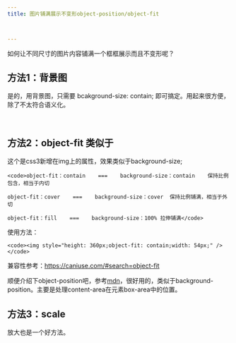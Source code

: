 ```yaml
---
title: 图片铺满展示不变形object-position/object-fit



---
```

<p id="CMKcotv">
  如何让不同尺寸的图片内容铺满一个框框展示而且不变形呢？
</p>

## 方法1：背景图

是的，用背景图，只需要 bcakground-size: contain; 即可搞定。用起来很方便，除了不太符合语义化。

&nbsp;

## 方法2：object-fit 类似于

这个是css3新增在img上的属性，效果类似于background-size;

    <code>object-fit：contain    ===    background-size：contain    保持比例包含，相当于内切
    
    object-fit：cover    ===    background-size：cover  保持比例铺满，相当于外切
    
    object-fit：fill    ===    background-size：100% 拉伸铺满</code>

使用方法：

    <code><img style="height: 360px;object-fit: contain;width: 54px;" />
    </code>

兼容性参考：https://caniuse.com/#search=object-fit

顺便介绍下object-position吧，参考[mdn][1]，很好用的，类似于background-position。主要是处理content-area在元素box-area中的位置。

## 方法3：scale

放大也是一个好方法。

<audio style="display: none;" controls="controls"></audio>

<audio style="display: none;" controls="controls"></audio>

<audio style="display: none;" controls="controls"></audio>

<audio style="display: none;" controls="controls"></audio>

<audio style="display: none;" controls="controls"></audio>

<audio style="display: none;" controls="controls"></audio>

 [1]: https://developer.mozilla.org/en-US/docs/Web/CSS/object-position
